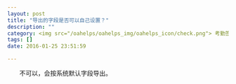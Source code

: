 ```yaml
---
layout: post
title: "导出的字段是否可以自己设置？"
description: ""
category: <img src="/oahelps/oahelps_img/oahelps_icon/check.png"> 考勤签到与管理
tags: []
date: 2016-01-25 23:51:59

---
```

&#160; &#160; &#160; &#160;不可以，会按系统默认字段导出。
